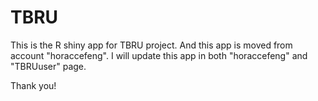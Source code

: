 # TBRU
This is the R shiny app for TBRU project. And this app is moved from account "horaccefeng".
I will update this app in both "horaccefeng" and "TBRUuser" page. 

Thank you!
